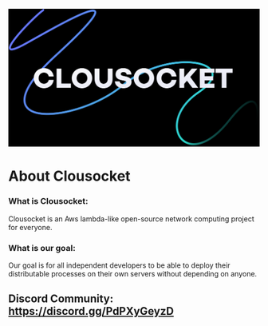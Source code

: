 ![Clousocket](assets/clousocket.png)
# About Clousocket
### What is Clousocket:
Clousocket is an Aws lambda-like open-source network computing project for everyone.
### What is our goal:
Our goal is for all independent developers to be able to deploy their distributable processes on their own servers without depending on anyone.

## Discord Community: https://discord.gg/PdPXyGeyzD

